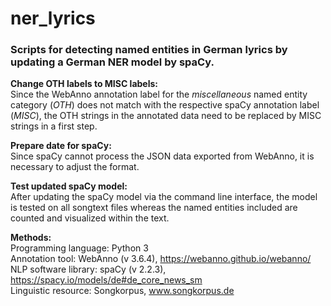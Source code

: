 # ner_lyrics
<h3>Scripts for detecting named entities in German lyrics by updating a German NER model by spaCy.</h3>

__Change OTH labels to MISC labels:__ 
<br>Since the WebAnno annotation label for the _miscellaneous_ named entity category (_OTH_) does not match with the respective spaCy annotation label (_MISC_), the OTH strings in the annotated data need to be replaced by MISC strings in a first step.</br>

__Prepare date for spaCy:__
<br>Since spaCy cannot process the JSON data exported from WebAnno, it is necessary to adjust the format.</br>

__Test updated spaCy model:__
<br>After updating the spaCy model via the command line interface, the model is tested on all songtext files whereas the named entities included are counted and visualized within the text.</br>


__Methods:__
<br>Programming language: Python 3</br>
Annotation tool: WebAnno (v 3.6.4), https://webanno.github.io/webanno/
<br>NLP software library: spaCy (v 2.2.3), https://spacy.io/models/de#de_core_news_sm</br>
Linguistic resource: Songkorpus, www.songkorpus.de
